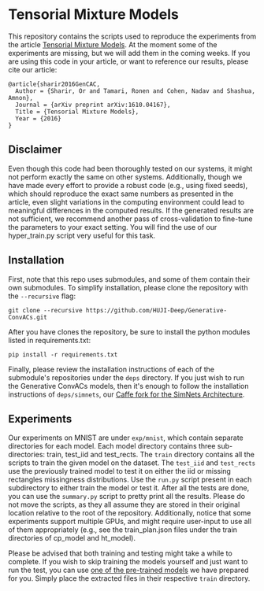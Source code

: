 # Tensorial Mixture Models
This repository contains the scripts used to reproduce the experiments from the article [Tensorial Mixture Models](https://arxiv.org/abs/1610.04167). At the moment some of the experiments are missing, but we will add them in the coming weeks. If you are using this code in your article, or want to reference our results, please cite our article:

```
@article{sharir2016GenCAC,
  Author = {Sharir, Or and Tamari, Ronen and Cohen, Nadav and Shashua, Amnon},
  Journal = {arXiv preprint arXiv:1610.04167},
  Title = {Tensorial Mixture Models},
  Year = {2016}
}
```

## Disclaimer

Even though this code had been thoroughly tested on our systems, it might not perform exactly the same on other systems. Additionally, though we have made every effort to provide a robust code (e.g., using fixed seeds), which should reproduce the exact same numbers as presented in the article, even slight variations in the computing environment could lead to meaningful differences in the computed results. If the generated results are not sufficient, we recommend another pass of cross-validation to fine-tune the parameters to your exact setting. You will find the use of our hyper_train.py script very useful for this task.

## Installation
First, note that this repo uses submodules, and some of them contain their own submodules. To simplify installation, please clone the repository with the `--recursive` flag:
```
git clone --recursive https://github.com/HUJI-Deep/Generative-ConvACs.git
```

After you have clones the repository, be sure to install the python modules listed in requirements.txt:
```
pip install -r requirements.txt
```

Finally, please review the installation instructions of each of the submodule's repositories under the `deps` directory. If you just wish to run the Generative ConvACs models, then it's enough to follow the installation instructions of `deps/simnets`, our [Caffe fork for the SimNets Architecture](https://github.com/HUJI-Deep/caffe-simnets).

## Experiments
Our experiments on MNIST are under `exp/mnist`, which contain separate directories for each model. Each model directory contains three sub-directories: train, test_iid and test_rects. The `train` directory contains all the scripts to train the given model on the dataset. The `test_iid` and `test_rects` use the previously trained model to test it on either the iid or missing rectangles missingness distributions. Use the `run.py` script present in each subdirectory to either train the model or test it. After all the tests are done, you can use the `summary.py` script to pretty print all the results. Please do not move the scripts, as they all assume they are stored in their original location relative to the root of the repository. Additionally, notice that some experiments support multiple GPUs, and might require user-input to use all of them appropriately (e.g., see the train_plan.json files under the train directories of cp_model and ht_model).

Please be advised that both training and testing might take a while to complete. If you wish to skip training the models yourself and just want to run the test, you can use [one of the pre-trained models](https://github.com/HUJI-Deep/Generative-ConvACs/wiki/Pre-trained-Models) we have prepared for you. Simply place the extracted files in their respective `train` directory.
